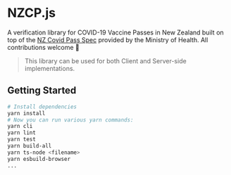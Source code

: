 # NZCP.js

A verification library for COVID-19 Vaccine Passes in New Zealand built on top of the [NZ Covid Pass Spec](https://github.com/minhealthnz/nzcovidpass-spec) provided by the Ministry of Health. All contributions welcome 🥳

> This library can be used for both Client and Server-side implementations.



## Getting Started

```bash
# Install dependencies
yarn install
# Now you can run various yarn commands:
yarn cli
yarn lint
yarn test
yarn build-all
yarn ts-node <filename>
yarn esbuild-browser
...
```
